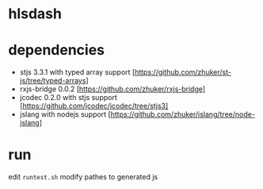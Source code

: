 # hlsdash

# dependencies

* stjs 3.3.1 with typed array support [https://github.com/zhuker/st-js/tree/typed-arrays]
* rxjs-bridge 0.0.2 [https://github.com/zhuker/rxjs-bridge]
* jcodec 0.2.0 with stjs support [https://github.com/jcodec/jcodec/tree/stjs3]
* jslang with nodejs support [https://github.com/zhuker/jslang/tree/node-jslang]

# run

edit `runtest.sh`
modify pathes to generated js
